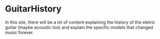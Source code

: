 # GuitarHistory
In this site, there will be a lot of content explaining the history of the eletric guitar (maybe acoustic too) and explain the specific models that changed music forever.
